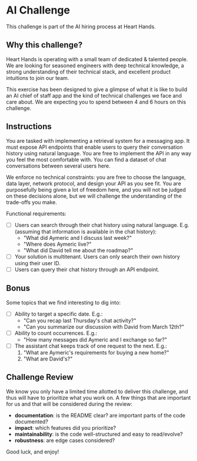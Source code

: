 # AI Challenge

This challenge is part of the AI hiring process at Heart Hands.

## Why this challenge?

Heart Hands is operating with a small team of dedicated & talented people. We are looking for seasoned engineers with deep technical knowledge, a strong understanding of their technical stack, and excellent product intuitions to join our team.

This exercise has been designed to give a glimpse of what it is like to build an AI chief of staff app and the kind of technical challenges we face and care about. We are expecting you to spend between 4 and 6 hours on this challenge.

## Instructions

You are tasked with implementing a retrieval system for a messaging app. It must expose API endpoints that enable users to query their conversation history using natural language. You are free to implement the API in any way you feel the most comfortable with. You can find a dataset of chat conversations between several users here.

We enforce no technical constraints: you are free to choose the language, data layer, network protocol, and design your API as you see fit. You are purposefully being given a lot of freedom here, and you will not be judged on these decisions alone, but we will challenge the understanding of the trade-offs you make.

Functional requirements:

- [ ] Users can search through their chat history using natural language.
E.g. (assuming that information is available in the chat history):
    - "What did Aymeric and I discuss last week?"
    - "Where does Aymeric live?"
    - "What did David tell me about the roadmap?"
- [ ] Your solution is multitenant. Users can only search their own history using their user ID.
- [ ] Users can query their chat history through an API endpoint.

## Bonus

Some topics that we find interesting to dig into:

- [ ] Ability to target a specific date.
E.g.:
    - "Can you recap last Thursday's chat activity?"
    - "Can you summarize our discussion with David from March 12th?"
- [ ] Ability to count occurrences.
E.g.:
    - "How many messages did Aymeric and I exchange so far?"
- [ ] The assistant chat keeps track of one request to the next.
E.g.:
    1. "What are Aymeric's requirements for buying a new home?"
    2. "What are David's?"

## Challenge Review

We know you only have a limited time allotted to deliver this challenge, and thus will have to prioritize what you work on. A few things that are important for us and that will be considered during the review:

- **documentation**: is the README clear? are important parts of the code documented?
- **impact**: which features did you prioritize?
- **maintainability**: is the code well-structured and easy to read/evolve?
- **robustness**: are edge cases considered?

Good luck, and enjoy!
